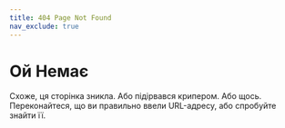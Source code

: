 ```yaml
---
title: 404 Page Not Found
nav_exclude: true
---
```


# Ой Немає
Схоже, ця сторінка зникла. Або підірвався крипером. Або щось. Переконайтеся, що ви правильно ввели URL-адресу, або спробуйте знайти її.
